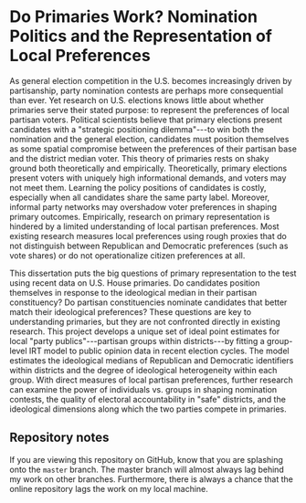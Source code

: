 # Do Primaries Work? Nomination Politics and the Representation of Local Preferences

As general election competition in the U.S. becomes increasingly driven by partisanship, party nomination contests are perhaps more consequential than ever. Yet research on U.S. elections knows little about whether primaries serve their stated purpose: to represent the preferences of local partisan voters. Political scientists believe that primary elections present candidates with a "strategic positioning dilemma"---to win both the nomination and the general election, candidates must position themselves as some spatial compromise between the preferences of their partisan base and the district median voter. This theory of primaries rests on shaky ground both theoretically and empirically. Theoretically, primary elections present voters with uniquely high informational demands, and voters may not meet them. Learning the policy positions of candidates is costly, especially when all candidates share the same party label. Moreover, informal party networks may overshadow voter preferences in shaping primary outcomes. Empirically, research on primary representation is hindered by a limited understanding of local partisan preferences. Most existing research measures local preferences using rough proxies that do not distinguish between Republican and Democratic preferences (such as vote shares) or do not operationalize citizen preferences at all.

This dissertation puts the big questions of primary representation to the test using recent data on U.S. House primaries. Do candidates position themselves in response to the ideological median in their partisan constituency? Do partisan constituencies nominate candidates that better match their ideological preferences? These questions are key to understanding primaries, but they are not confronted directly in existing research. This project develops a unique set of ideal point estimates for local "party publics"---partisan groups within districts---by fitting a group-level IRT model to public opinion data in recent election cycles. The model estimates the ideological medians of Republican and Democratic identifiers within districts and the degree of ideological heterogeneity within each group. With direct measures of local partisan preferences, further research can examine the power of individuals vs. groups in shaping nomination contests, the quality of electoral accountability in "safe" districts, and the ideological dimensions along which the two parties compete in primaries.

## Repository notes

If you are viewing this repository on GitHub, know that you are splashing onto the `master` branch. The master branch will almost always lag behind my work on other branches. Furthermore, there is always a chance that the online repository lags the work on my local machine.




